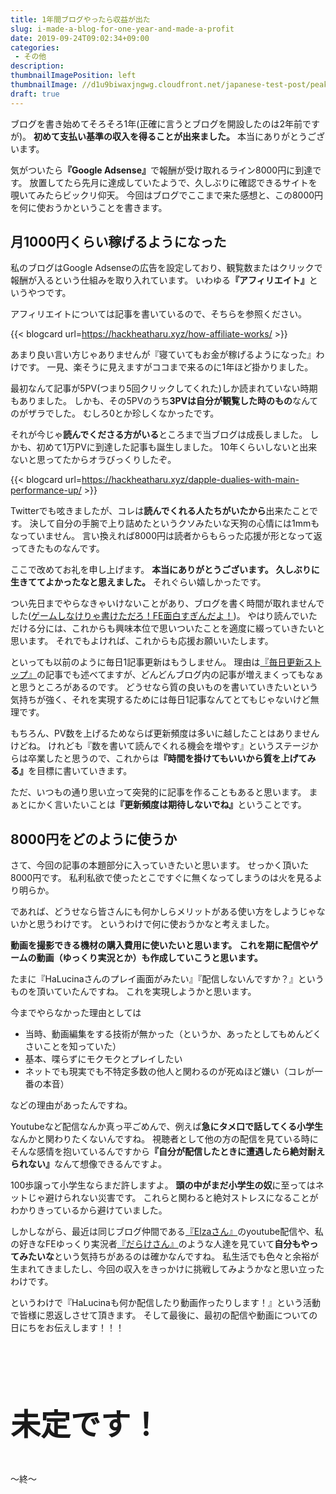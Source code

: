 ```yaml
---
title: 1年間ブログやったら収益が出た
slug: i-made-a-blog-for-one-year-and-made-a-profit
date: 2019-09-24T09:02:34+09:00
categories: 
 - その他
description: 
thumbnailImagePosition: left
thumbnailImage: //d1u9biwaxjngwg.cloudfront.net/japanese-test-post/peak-140.jpg
draft: true
---
```

<!--more-->

ブログを書き始めてそろそろ1年(正確に言うとブログを開設したのは2年前ですが)。
<strong>初めて支払い基準の収入を得ることが出来ました。</strong>
本当にありがとうございます。
&nbsp;

気がついたら<strong>『Google Adsense』</strong>で報酬が受け取れるライン8000円に到達です。
放置してたら先月に達成していたようで、久しぶりに確認できるサイトを覗いてみたらビックリ仰天。
今回はブログでここまで来た感想と、この8000円を何に使おうかということを書きます。
&nbsp;

<h2>月1000円くらい稼げるようになった</h2>

私のブログはGoogle Adsenseの広告を設定しており、観覧数またはクリックで報酬が入るという仕組みを取り入れています。
いわゆる<strong>『アフィリエイト』</strong>というやつです。
&nbsp;

アフィリエイトについては記事を書いているので、そちらを参照ください。
&nbsp;

{{< blogcard url=https://hackheatharu.xyz/how-affiliate-works/ >}}&nbsp;

あまり良い言い方じゃありませんが『寝ていてもお金が稼げるようになった』わけです。
一見、楽そうに見えますがココまで来るのに1年ほど掛かりました。
&nbsp;

最初なんて記事が5PV(つまり5回クリックしてくれた)しか読まれていない時期もありました。
しかも、その5PVのうち<strong>3PVは自分が観覧した時のもの</strong>なんてのがザラでした。
むしろ0とか珍しくなかったです。
&nbsp;

それが今じゃ<strong>読んでくださる方がいる</strong>ところまで当ブログは成長しました。
しかも、初めて1万PVに到達した記事も誕生しました。
10年くらいしないと出来ないと思ってたからオラびっくりしたぞ。
&nbsp;

{{< blogcard url=https://hackheatharu.xyz/dapple-dualies-with-main-performance-up/ >}}&nbsp;

Twitterでも呟きましたが、コレは<strong>読んでくれる人たちがいたから</strong>出来たことです。
決して自分の手腕で上り詰めたというクソみたいな天狗の心情には1mmもなっていません。
言い換えれば8000円は読者からもらった応援が形となって返ってきたものなんです。
&nbsp;

ここで改めてお礼を申し上げます。
<strong>本当にありがとうございます。</strong>
<strong>久しぶりに生きててよかったなと思えました。</strong>
それぐらい嬉しかったです。
&nbsp;

つい先日までやらなきゃいけないことがあり、ブログを書く時間が取れませんでした(<a href="https://www.nintendo.co.jp/switch/anvya/pc/index.html">ゲームしなけりゃ書けただろ！FE面白すぎんだよ！</a>)。
やはり読んでいただける分には、これからも興味本位で思いついたことを適度に綴っていきたいと思います。
それでもよければ、これからも応援お願いいたします。
&nbsp;

といっても以前のように毎日1記事更新はもうしません。
理由は<a href="https://hackheatharu.xyz/stop-updating-my-blog-every-day/">『毎日更新ストップ』</a>の記事でも述べてますが、どんどんブログ内の記事が増えまくってもなぁと思うところがあるのです。
どうせなら質の良いものを書いていきたいという気持ちが強く、それを実現するためには毎日1記事なんてとてもじゃないけど無理です。
&nbsp;

もちろん、PV数を上げるためならば更新頻度は多いに越したことはありませんけどね。
けれども『数を書いて読んでくれる機会を増やす』というステージからは卒業したと思うので、これからは<strong>『時間を掛けてもいいから質を上げてみる』</strong>を目標に書いていきます。
&nbsp;

ただ、いつもの通り思い立って突発的に記事を作ることもあると思います。
まぁとにかく言いたいことは<strong>『更新頻度は期待しないでね』</strong>ということです。
&nbsp;

<h2>8000円をどのように使うか</h2>

さて、今回の記事の本題部分に入っていきたいと思います。
せっかく頂いた8000円です。
私利私欲で使ったとこですぐに無くなってしまうのは火を見るより明らか。
&nbsp;

であれば、どうせなら皆さんにも何かしらメリットがある使い方をしようじゃないかと思うわけです。
というわけで何に使おうかなと考えました。
&nbsp;

<strong>動画を撮影できる機材の購入費用に使いたいと思います。</strong>
<strong>これを期に配信やゲームの動画（ゆっくり実況とか）も作成していこうと思います。</strong>
&nbsp;

たまに『HaLucinaさんのプレイ画面がみたい』『配信しないんですか？』というものを頂いていたんですね。
これを実現しようかと思います。
&nbsp;

今までやらなかった理由としては

<ul>
<li>当時、動画編集をする技術が無かった（というか、あったとしてもめんどくさいことを知っていた）</li>
<li>基本、喋らずにモクモクとプレイしたい</li>
<li>ネットでも現実でも不特定多数の他人と関わるのが死ぬほど嫌い（コレが一番の本音）</li>
</ul>

などの理由があったんですね。
&nbsp;

Youtubeなど配信なんか真っ平ごめんで、例えば<strong>急にタメ口で話してくる小学生</strong>なんかと関わりたくないんですね。
視聴者として他の方の配信を見ている時にそんな感情を抱いているんですから<strong>『自分が配信したときに遭遇したら絶対耐えられない』</strong>なんて想像できるんですよ。
&nbsp;

100歩譲って小学生ならまだ許しますよ。
<strong>頭の中がまだ小学生の奴</strong>に至ってはネットじゃ避けられない災害です。
これらと関わると絶対ストレスになることがわかりきっているから避けていました。
&nbsp;

しかしながら、最近は同じブログ仲間である<a href="https://twitter.com/search?q=Elza&amp;src=typed_query">『Elzaさん』</a>のyoutube配信や、私の好きなFEゆっくり実況者<a href="https://twitter.com/j_darake_fe">『だらけさん』</a>のような人達を見ていて<strong>自分もやってみたいな</strong>という気持ちがあるのは確かなんですね。
私生活でも色々と余裕が生まれてきましたし、今回の収入をきっかけに挑戦してみようかなと思い立ったわけです。
&nbsp;

というわけで『HaLucinaも何か配信したり動画作ったりします！』という活動で皆様に恩返しさせて頂きます。
そして最後に、最初の配信や動画についての日にちをお伝えします！！！

&nbsp;

&nbsp;

&nbsp;

<font size="7"><strong>未定です！</strong></font>

&nbsp;

〜終〜
